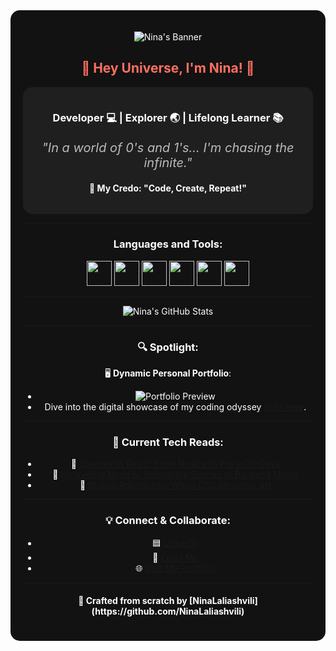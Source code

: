 
<div align="center" style="background-color: #121212; padding: 20px; border-radius: 15px; color: #ffffff;">


![Nina's Banner](https://path_to_your_banner_image.png)

<h2 style="color: #ff6f61;">🚀 Hey Universe, I'm Nina! 🌌</h2>

<div style="background-color: #1f1f1f; padding: 15px; border-radius: 15px;">
<h3>Developer 💻 | Explorer 🌏 | Lifelong Learner 📚</h3>
<p style="font-size:20px; color: #bbb;"><em>"In a world of 0's and 1's... I'm chasing the infinite."</em></p>
<h4>📜 My Credo: "Code, Create, Repeat!"</h4>
</div>

---

<h3>Languages and Tools:</h3>  
<code><img height="40" src="path_to_js_icon.png"></code>
<code><img height="40" src="path_to_react_icon.png"></code>
<code><img height="40" src="path_to_node_icon.png"></code>
<code><img height="40" src="path_to_express_icon.png"></code>
<code><img height="40" src="path_to_html_icon.png"></code>
<code><img height="40" src="path_to_css_icon.png"></code>

---

![Nina's GitHub Stats](https://github-readme-stats.vercel.app/api?username=NinaLaliashvili&show_icons=true&theme=dark)


---

<h3>🔍 Spotlight:</h3>

🖥 **Dynamic Personal Portfolio**: 
- ![Portfolio Preview](path_to_portfolio_gif.gif)
- Dive into the digital showcase of my coding odyssey [right here](link_to_portfolio).

---

<h3>🤖 Current Tech Reads:</h3>

- 📘 [Journey to React: From Novice to Pro in 30 Days](#)
- 📗 [Unraveling Node.js: Behind the Scenes of Backend Magic](#)
- 📙 [Styling Adventures: When CSS Becomes Art](#)

---

<h3>💡 Connect & Collaborate:</h3>

- 🟦 [LinkedIn](https://www.linkedin.com/in/nini-laliashvili-08a97b223/)
- 📧 [Email Me](mailto:ninilaliashvili8@gmail.com)
- 🌐 [Visit My Portfolio](your_portfolio_link)

---

<h4>💖 Crafted from scratch by [NinaLaliashvili](https://github.com/NinaLaliashvili)</h4>

</div>
